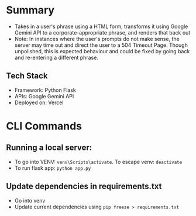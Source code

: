 # Summary
- Takes in a user's phrase using a HTML form, transforms it using Google Gemini API to a corporate-appropriate phrase, and renders that back out
- Note: In instances where the user's prompts do not make sense, the server may time out and direct the user to a 504 Timeout Page. Though unpolished, this is expected behaviour and could be fixed by going back and re-entering a different phrase. 

## Tech Stack
- Framework: Python Flask
- APIs: Google Gemini API
- Deployed on: Vercel

# CLI Commands

## Running a local server:
- To go into VENV: `venv\Scripts\activate`. To escape venv: `deactivate`
- To run flask app: `python app.py`

## Update dependencies in requirements.txt
- Go into venv
- Update current dependencies using `pip freeze > requirements.txt`
